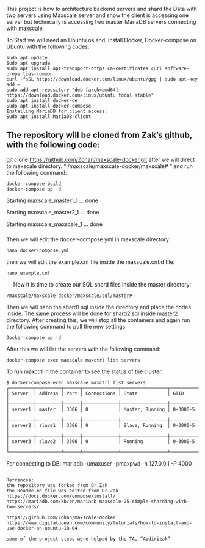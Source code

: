 This project is how to architecture backend servers and shard the Data with two servers using Maxscale server and
show the client is accessing one server but technically is accessing two master MariaDB servers connecting 
with maxscale.

 To Start we will need an Ubuntu os and, install Docker, Docker-compose on Ubuntu with the following codes:

```
sudo apt update
Sudo apt upgrade
sudo apt install apt-transport-https ca-certificates curl software-properties-common
curl -fsSL https://download.docker.com/linux/ubuntu/gpg | sudo apt-key add –
sudo add-apt-repository "deb [arch=amd64] https://download.docker.com/linux/ubuntu focal stable"
sudo apt install docker-ce
Sudo apt install docker-compose
Installing MariaDB for client access:
Sudo apt install MariaDB-client

```

## The repository will be cloned from Zak’s github, with the following code:
git clone https://github.com/Zohan/maxscale-docker.git
after we will direct to maxscale directory. “ /maxscale/maxscale-docker/maxscale# “ and run the following command:


```
docker-compose build
docker-compose up -d
```
Starting maxscale_master1_1 ... done

Starting maxscale_master2_1 ... done

Starting maxscale_maxscale_1 ... done


###
Then we will edit the docker-compose.yml in maxscale directory:
```
nano docker-compose.yml
```
then we will edit the example.cnf file inside the maxscale.cnf.d file:
```
nano example.cnf
```
 
Now it is time to create our SQL shard files inside the master directory:
```
/maxscale/maxscale-docker/maxscale/sql/master#
```
Then we will nano the shard1.sql inside the directory and place the codes inside.
The same process will be done for shard2.sql inside master2 directory.
After creating this, we will stop all the containers and again run the following command to pull the new settings
```
Docker-compose up -d
```

After this we will list the servers with the following command:
```
docker-compose exec maxscale maxctrl list servers
```




To run maxctrl in the container to see the status of the cluster:
```
$ docker-compose exec maxscale maxctrl list servers
┌─────────┬─────────┬──────┬─────────────┬─────────────────┬──────────┐
│ Server  │ Address │ Port │ Connections │ State           │ GTID     │
├─────────┼─────────┼──────┼─────────────┼─────────────────┼──────────┤
│ server1 │ master  │ 3306 │ 0           │ Master, Running │ 0-3000-5 │
├─────────┼─────────┼──────┼─────────────┼─────────────────┼──────────┤
│ server2 │ slave1  │ 3306 │ 0           │ Slave, Running  │ 0-3000-5 │
├─────────┼─────────┼──────┼─────────────┼─────────────────┼──────────┤
│ server3 │ slave2  │ 3306 │ 0           │ Running         │ 0-3000-5 │
└─────────┴─────────┴──────┴─────────────┴─────────────────┴──────────┘

```
For connecting to DB:
mariadb -umaxuser -pmaxpwd -h 127.0.0.1 -P 4000

```

Refrences:
the repository was forked from Dr.Zak
the Readme.md file was edited from Dr.Zak
https://docs.docker.com/compose/install/
https://mariadb.com/kb/en/mariadb-maxscale-25-simple-sharding-with-two-servers/

https://github.com/Zohan/maxscale-docker
https://www.digitalocean.com/community/tutorials/how-to-install-and-use-docker-on-ubuntu-18-04

some of the project steps were helped by the TA, “Abdirizak”

